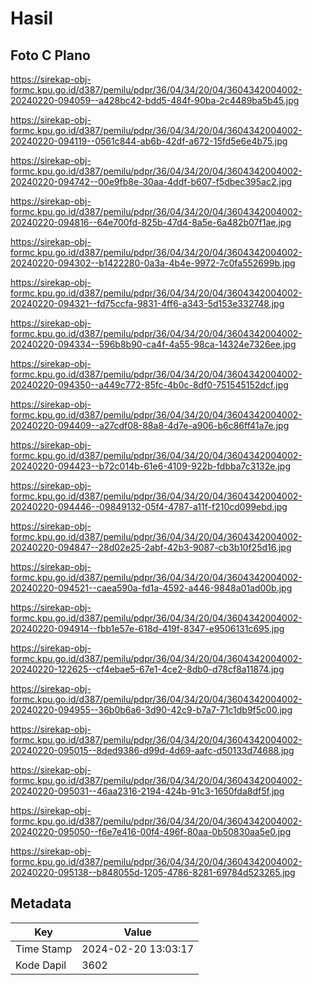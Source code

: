 # Hasil

## Foto C Plano

https://sirekap-obj-formc.kpu.go.id/d387/pemilu/pdpr/36/04/34/20/04/3604342004002-20240220-094059--a428bc42-bdd5-484f-90ba-2c4489ba5b45.jpg

https://sirekap-obj-formc.kpu.go.id/d387/pemilu/pdpr/36/04/34/20/04/3604342004002-20240220-094119--0561c844-ab6b-42df-a672-15fd5e6e4b75.jpg

https://sirekap-obj-formc.kpu.go.id/d387/pemilu/pdpr/36/04/34/20/04/3604342004002-20240220-094742--00e9fb8e-30aa-4ddf-b607-f5dbec395ac2.jpg

https://sirekap-obj-formc.kpu.go.id/d387/pemilu/pdpr/36/04/34/20/04/3604342004002-20240220-094816--64e700fd-825b-47d4-8a5e-6a482b07f1ae.jpg

https://sirekap-obj-formc.kpu.go.id/d387/pemilu/pdpr/36/04/34/20/04/3604342004002-20240220-094302--b1422280-0a3a-4b4e-9972-7c0fa552699b.jpg

https://sirekap-obj-formc.kpu.go.id/d387/pemilu/pdpr/36/04/34/20/04/3604342004002-20240220-094321--fd75ccfa-9831-4ff6-a343-5d153e332748.jpg

https://sirekap-obj-formc.kpu.go.id/d387/pemilu/pdpr/36/04/34/20/04/3604342004002-20240220-094334--596b8b90-ca4f-4a55-98ca-14324e7326ee.jpg

https://sirekap-obj-formc.kpu.go.id/d387/pemilu/pdpr/36/04/34/20/04/3604342004002-20240220-094350--a449c772-85fc-4b0c-8df0-751545152dcf.jpg

https://sirekap-obj-formc.kpu.go.id/d387/pemilu/pdpr/36/04/34/20/04/3604342004002-20240220-094409--a27cdf08-88a8-4d7e-a906-b6c86ff41a7e.jpg

https://sirekap-obj-formc.kpu.go.id/d387/pemilu/pdpr/36/04/34/20/04/3604342004002-20240220-094423--b72c014b-61e6-4109-922b-fdbba7c3132e.jpg

https://sirekap-obj-formc.kpu.go.id/d387/pemilu/pdpr/36/04/34/20/04/3604342004002-20240220-094446--09849132-05f4-4787-a11f-f210cd099ebd.jpg

https://sirekap-obj-formc.kpu.go.id/d387/pemilu/pdpr/36/04/34/20/04/3604342004002-20240220-094847--28d02e25-2abf-42b3-9087-cb3b10f25d16.jpg

https://sirekap-obj-formc.kpu.go.id/d387/pemilu/pdpr/36/04/34/20/04/3604342004002-20240220-094521--caea590a-fd1a-4592-a446-9848a01ad00b.jpg

https://sirekap-obj-formc.kpu.go.id/d387/pemilu/pdpr/36/04/34/20/04/3604342004002-20240220-094914--fbb1e57e-618d-419f-8347-e9506131c695.jpg

https://sirekap-obj-formc.kpu.go.id/d387/pemilu/pdpr/36/04/34/20/04/3604342004002-20240220-122625--cf4ebae5-67e1-4ce2-8db0-d78cf8a11874.jpg

https://sirekap-obj-formc.kpu.go.id/d387/pemilu/pdpr/36/04/34/20/04/3604342004002-20240220-094955--36b0b6a6-3d90-42c9-b7a7-71c1db9f5c00.jpg

https://sirekap-obj-formc.kpu.go.id/d387/pemilu/pdpr/36/04/34/20/04/3604342004002-20240220-095015--8ded9386-d99d-4d69-aafc-d50133d74688.jpg

https://sirekap-obj-formc.kpu.go.id/d387/pemilu/pdpr/36/04/34/20/04/3604342004002-20240220-095031--46aa2316-2194-424b-91c3-1650fda8df5f.jpg

https://sirekap-obj-formc.kpu.go.id/d387/pemilu/pdpr/36/04/34/20/04/3604342004002-20240220-095050--f6e7e416-00f4-496f-80aa-0b50830aa5e0.jpg

https://sirekap-obj-formc.kpu.go.id/d387/pemilu/pdpr/36/04/34/20/04/3604342004002-20240220-095138--b848055d-1205-4786-8281-69784d523265.jpg


## Metadata

| Key        | Value               |
| ---------- | ------------------- |
| Time Stamp | 2024-02-20 13:03:17 |
| Kode Dapil | 3602                |



